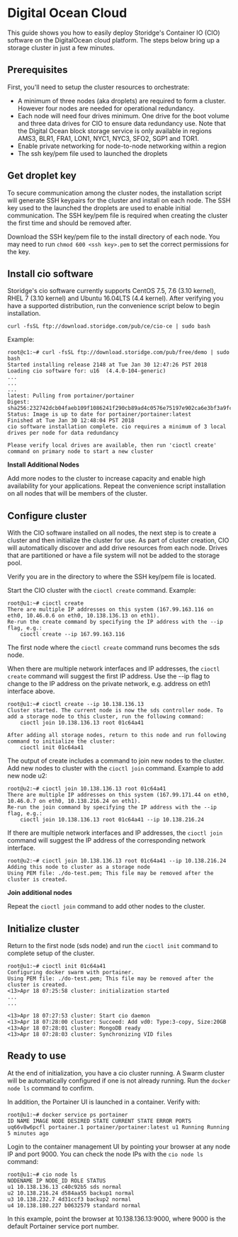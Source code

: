 # Digital Ocean Cloud

This guide shows you how to easily deploy Storidge's Container IO (CIO) software on the DigitalOcean cloud platform. The steps below bring up a storage cluster in just a few minutes. 

## Prerequisites
First, you'll need to setup the cluster resources to orchestrate:
- A minimum of three nodes (aka droplets) are required to form a cluster. However four nodes are needed for operational redundancy.
- Each node will need four drives minimum. One drive for the boot volume and three data drives for CIO to ensure data redundancy use. Note that the Digital Ocean block storage service is only available in regions AMS3, BLR1, FRA1, LON1, NYC1, NYC3, SFO2, SGP1 and TOR1.
- Enable private networking for node-to-node networking within a region
- The ssh key/pem file used to launched the droplets

## Get droplet key
To secure communication among the cluster nodes, the installation script will generate SSH keypairs for the cluster and install on each node. The SSH key
used to the launched the droplets are used to enable initial communication. The SSH key/pem file is
required when creating the cluster the first time and should be removed after.

Download the SSH key/pem file to the install directory of each node. You may need to run `chmod 600 <ssh key>.pem` to set
the correct permissions for the key.

## Install cio software
Storidge's cio software currently supports CentOS 7.5, 7.6 (3.10 kernel), RHEL 7 (3.10 kernel) and Ubuntu 16.04LTS (4.4 kernel). After verifying you have a supported distribution, run the convenience script below to begin installation.

`curl -fsSL ftp://download.storidge.com/pub/ce/cio-ce | sudo bash`

Example:
```
root@c1:~# curl -fsSL ftp://download.storidge.com/pub/free/demo | sudo bash
Started installing release 2148 at Tue Jan 30 12:47:26 PST 2018
Loading cio software for: u16  (4.4.0-104-generic)
...
...
...
latest: Pulling from portainer/portainer
Digest: sha256:232742dcb04faeb109f1086241f290cb89ad4c0576e75197e902ca6e3bf3a9fc
Status: Image is up to date for portainer/portainer:latest
Finished at Tue Jan 30 12:48:04 PST 2018
cio software installation complete. cio requires a minimum of 3 local drives per node for data redundancy

Please verify local drives are available, then run 'cioctl create' command on primary node to start a new cluster
```

**Install Additional Nodes**

Add more nodes to the cluster to increase capacity and enable high availability for your applications. Repeat the convenience script installation on all nodes that will be members of the cluster.

## Configure cluster
With the CIO software installed on all nodes, the next step is to create a cluster and then initialize the cluster for use. As part of cluster creation, CIO will automatically discover and add drive resources from each node. Drives that are partitioned or have a file system will not be added to the storage pool.

Verify you are in the directory to where the SSH key/pem file is located.

Start the CIO cluster with the `cioctl create` command. Example:
```
root@u1:~# cioctl create
There are multiple IP addresses on this system (167.99.163.116 on eth0, 10.46.0.6 on eth0, 10.138.136.13 on eth1).
Re-run the create command by specifying the IP address with the --ip flag, e.g.:
    cioctl create --ip 167.99.163.116
```
The first node where the `cioctl create` command runs becomes the sds node.

When there are multiple network interfaces and IP addresses, the `cioctl create` command will suggest the first IP address. Use the --ip flag to change to the IP address on the private network, e.g. address on eth1 interface above.
```
root@u1:~# cioctl create --ip 10.138.136.13
Cluster started. The current node is now the sds controller node. To add a storage node to this cluster, run the following command:
    cioctl join 10.138.136.13 root 01c64a41

After adding all storage nodes, return to this node and run following command to initialize the cluster:
    cioctl init 01c64a41
```
The output of create includes a command to join new nodes to the cluster. Add new nodes to cluster with the `cioctl join` command. Example to add new node u2:
```
root@u2:~# cioctl join 10.138.136.13 root 01c64a41
There are multiple IP addresses on this system (167.99.171.44 on eth0, 10.46.0.7 on eth0, 10.138.216.24 on eth1).
Re-run the join command by specifying the IP address with the --ip flag, e.g.:
    cioctl join 10.138.136.13 root 01c64a41 --ip 10.138.216.24
```
If there are multiple network interfaces and IP addresses, the `cioctl join` command will suggest the IP address of the corresponding
network interface.
```
root@u2:~# cioctl join 10.138.136.13 root 01c64a41 --ip 10.138.216.24
Adding this node to cluster as a storage node
Using PEM file: ./do-test.pem; This file may be removed after the cluster is created.
```
**Join additional nodes**

Repeat the `cioctl join` command to add other nodes to the cluster.

## Initialize cluster
Return to the first node (sds node) and run the `cioctl init` command to complete setup of the cluster.
```
root@u1:~# cioctl init 01c64a41
Configuring docker swarm with portainer.
Using PEM file: ./do-test.pem; This file may be removed after the cluster is created.
<13>Apr 18 07:25:58 cluster: initialization started
...
...

<13>Apr 18 07:27:53 cluster: Start cio daemon
<13>Apr 18 07:28:00 cluster: Succeed: Add vd0: Type:3-copy, Size:20GB
<13>Apr 18 07:28:01 cluster: MongoDB ready
<13>Apr 18 07:28:03 cluster: Synchronizing VID files
```
## Ready to use
At the end of initialization, you have a cio cluster running. A Swarm cluster will be automatically configured if one is not already
running. Run the `docker node ls` command to confirm.

In addition, the Portainer UI is launched in a container. Verify with:
```
root@u1:~# docker service ps portainer
ID NAME IMAGE NODE DESIRED STATE CURRENT STATE ERROR PORTS
uq66v8w6pcfl portainer.1 portainer/portainer:latest u1 Running Running 5 minutes ago
```
Login to the container management UI by pointing your browser at any node IP and port 9000. You can check the node
IPs with the `cio node ls` command:
```
root@u1:~# cio node ls
NODENAME IP NODE_ID ROLE STATUS
u1 10.138.136.13 c40c92b5 sds normal
u2 10.138.216.24 d584aa55 backup1 normal
u3 10.138.232.7 4d31ccf3 backup2 normal
u4 10.138.180.227 b0632579 standard normal
```
In this example, point the browser at 10.138.136.13:9000, where 9000 is the default Portainer service port number.
